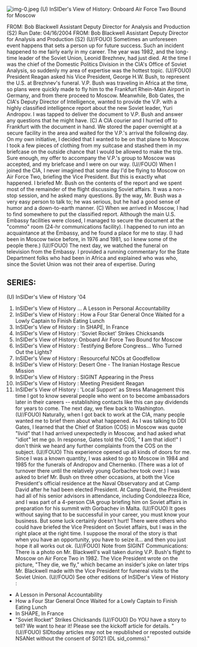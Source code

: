 ![img-0.jpeg](img-0.jpeg)
(U) InSIDer's View of History: Onboard Air Force Two Bound for Moscow

FROM: Bob Blackwell
Assistant Deputy Director for Analysis and Production (S2)
Run Date: 04/16/2004
FROM: Bob Blackwell
Assistant Deputy Director for Analysis and Production (S2)
(U//FOUO) Sometimes an unforeseen event
happens that sets a person up for future success.
Such an incident happened to me fairly early in my
career. The year was 1982, and the long-time leader of the Soviet Union, Leonid Brezhnev, had just died. At the time I was the chief of the Domestic Politics Division in the CIA's Office of Soviet Analysis, so suddenly my area of expertise was the hottest topic.
(U//FOUO) President Reagan asked his Vice President, George H.W. Bush, to represent the U.S. at Brezhnev's funeral. V.P. Bush was traveling in Africa at the time, so plans were quickly made to fly him to the Frankfurt Rhein-Main Airport in Germany, and from there proceed to Moscow. Meanwhile, Bob Gates, the CIA's Deputy Director of Intelligence, wanted to provide the V.P. with a highly classified intelligence report about the new Soviet leader, Yuri Andropov. I was tapped to deliver the document to V.P. Bush and answer any questions that he might have.
(C) A CIA courier and I hurried off to Frankfurt with the document in hand. We stored the paper overnight at a secure facility in the area and waited for the V.P.'s arrival the following day. On my own initiative, I decided that I wanted to be on that plane to Moscow. I took a few pieces of clothing from my suitcase and stashed them in my briefcase on the outside chance that I would be allowed to make the trip. Sure enough, my offer to accompany the V.P.'s group to Moscow was accepted, and my briefcase and I were on our way.
(U//FOUO) When I joined the CIA, I never imagined that some day I'd be flying to Moscow on Air Force Two, briefing the Vice President. But this is exactly what happened. I briefed Mr. Bush on the contents of the report and we spent most of the remainder of the flight discussing Soviet affairs. It was a non-stop session, and he asked many questions. By the way, Mr. Bush was a very easy person to talk to; he was serious, but he had a good sense of humor and a down-to-earth manner.
(C) When we arrived in Moscow, I had to find somewhere to put the classified report. Although the main U.S. Embassy facilities were closed, I managed to secure the document at the "commo" room (24-hr communications facility). I happened to run into an acquaintance at the Embassy, and he found a place for me to stay. (I had been in Moscow twice before, in 1976 and 1981, so I knew some of the people there.)
(U//FOUO) The next day, we watched the funeral on television from the Embassy. I provided a running commentary for the State Department folks who had been in Africa and explained who was who, since the Soviet Union was not their area of expertise. During

## SERIES:

(U) InSIDer's View of History '04

1. InSIDer's View of History ... A Lesson in Personal Accountability
2. InSIDer's View of History : How a Four Star General Once Waited for a Lowly Captain to Finish Eating Lunch
3. InSIDer's View of History : In SHAPE, In France
4. InSIDer's View of History : 'Soviet Rocket' Strikes Chicksands
5. InSIDer's View of History: Onboard Air Force Two Bound for Moscow
6. InSIDer's View of History : Testifying Before Congress... Who Turned Out the Lights?
7. InSIDer's View of History : Resourceful NCOs at Goodfellow
8. InSIDer's View of History: Desert One - The Iranian Hostage Rescue Mission
9. InSIDer's View of History : SIGINT Appearing in the Press
10. InSIDer's View of History : Meeting President Reagan
11. InSIDer's View of History : 'Local Support' as Stress Management
this time I got to know several people who went on to become ambassadors later in their careers -- establishing contacts like this can pay dividends for years to come. The next day, we flew back to Washington.
(U//FOUO) Naturally, when I got back to work at the CIA, many people wanted me to brief them about what happened. As I was talking to DDI Gates, I learned that the Chief of Station (COS) in Moscow was quote "livid" that I had arrived unexpectedly in Moscow, and had asked what "idiot" let me go. In response, Gates told the COS, " $\boldsymbol{I}$ am that idiot!" I don't think we heard any further complaints from the COS on the subject.
(U//FOUO) This experience opened up all kinds of doors for me. Since I was a known quantity, I was asked to go to Moscow in 1984 and 1985 for the funerals of Andropov and Chernenko. (There was a lot of turnover there until the relatively young Gorbachev took over.) I was asked to brief Mr. Bush on three other occasions, at both the Vice President's official residence at the Naval Observatory and at Camp David after he had been elected President. At Camp David, the President had all of his senior advisors in attendance, including Condoleezza Rice, and I was part of a 4-person CIA group briefing him on Soviet affairs in preparation for his summit with Gorbachev in Malta.
(U//FOUO) It goes without saying that to be successful in your career, you must know your business. But some luck certainly doesn't hurt! There were others who could have briefed the Vice President on Soviet affairs, but I was in the right place at the right time. I suppose the moral of the story is that when you have an opportunity, you have to seize it... and then you just hope it all works out ok.
(U//FOUO) Note from SIGINT Communications: There is a photo on Mr. Blackwell's wall taken during V.P. Bush's flight to Moscow on Air Force Two in 1982. The Vice President wrote on the picture, "They die, we fly," which became an insider's joke on later trips Mr. Blackwell made with the Vice President for funereal visits to the Soviet Union.
(U//FOUO) See other editions of InSIDer's View of History :

- A Lesson in Personal Accountability
- How a Four Star General Once Waited for a Lowly Captain to Finish Eating Lunch
- In SHAPE, In France
- "Soviet Rocket" Strikes Chicksands
(U//FOUO) Do YOU have a story to tell? We want to hear it! Please see the kickoff article for details.
"(U//FOUO) SIDtoday articles may not be republished or reposted outside NSANet without the consent of S0121 (DL sid_comms)."


